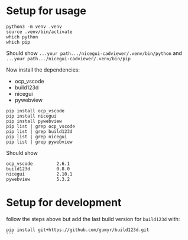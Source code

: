 
# Setup for usage

```shell
python3 -m venv .venv
source .venv/bin/activate
which python
which pip
```

Should show `...your path.../nicegui-cadviewer/.venv/bin/python`
and `...your path.../nicegui-cadviewer/.venv/bin/pip`

Now install the dependencies:
- ocp_vscode
- build123d
- nicegui
- pywebview

```
pip install ocp_vscode
pip install nicegui
pip install pywebview
pip list | grep ocp_vscode
pip list | grep build123d
pip list | grep nicegui
pip list | grep pywebview
```

Should show
```
ocp_vscode         2.6.1
build123d          0.8.0
nicegui            2.10.1
pywebview          5.3.2
```


# Setup for development 

follow the steps above but add the last build version for `build123d` with:

````
pip install git+https://github.com/gumyr/build123d.git
```



 
